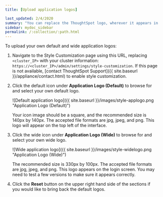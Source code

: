 ```yaml
---
title: [Upload application logos]

last_updated: 2/4/2020
summary: "You can replace the ThoughtSpot logo, wherever it appears in the ThoughtSpot web application, with your own company logo."
sidebar: mydoc_sidebar
permalink: /:collection/:path.html
---
```

To upload your own default and wide application logos:

1. Navigate to the Style Customization page using this URL, replacing `<cluster_IP>` with your cluster information: `https://<cluster_IP>/admin/settings/style-customization`. If this page is not available, [contact ThoughtSpot Support]({{ site.baseurl }}/appliance/contact.html) to enable style customization.

1. Click the default icon under **Application Logo (Default)** to browse for and select your own default logo.

     ![Default application logo]({{ site.baseurl }}/images/style-applogo.png "Application Logo (Default)")

    Your icon image should be a square, and the recommended size is 140px by 140px. The accepted file formats are jpg, jpeg, and png. This logo will appear on the top left of the interface.

2. Click the wide icon under **Application Logo (Wide)** to browse for and select your own wide logo.

     ![Wide application logo]({{ site.baseurl }}/images/style-widelogo.png "Application Logo (Wide)")

    The recommended size is 330px by 100px. The accepted file formats are jpg, jpeg, and png. This logo appears on the login screen. You may need to test a few versions to make sure it appears correctly.

3. Click the **Reset** button on the upper right hand side of the sections if you would like to bring back the default logos.
